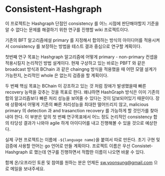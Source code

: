 # Consistent-Hashgraph

이 프로젝트는 Hashgraph 단점인 consistency 를 어느 시점에 판단해야할지 기준을 알 수 없다는 문제를 해결하기 위한 연구를 진행할 wiki 프로젝트이다.

기존의 BFT 알고리즘에설 primary 를 지정해서 합의하는 방식의 아이디어를 적용시켜서 consistency 를 보장하는 방법을 테스트 결과 중심으로 연구할 계획이다.

첫번째 연구 목표는 Hashgraph 알고리즘에 어떻게 primary - non-primary 컨셉을 적용시킬지 논리적인 방법 설계이다.
현재 구상하고 있는 바로는 PBFT 와 같은 broadcast 방식과 BChain 과 같은 chaingng 방식을 적용했을 때 어떤 모델 설계가 가능한지, 논리적인 whole 은 없는지 검증을 할 계획이다.

두 번째 핵심 목표는 BChain 이 강조하고 있는 것 처럼 장애가 발생했을때 빠른 recovery 능력을 갖추는 것을 목표로 한다.
왜냐하면 HashGraph 방식은 이미 기존의 합의 알고리즘보다 빠른 처리 성능을 보여줄 수 있다는 것이 담보되어있기 때문이다.
장애 상황에서 어떻게 기존의 빠른 처리성능을 최대한 떨어뜨리지 않고, malicious primary 의 detection 과  and trasanction recovery 를 가능하게 할 것인가를 찾아내야 한다. 이 부분은 앞의 첫 번째 연구목표에서 어느 정도 논리적인 consistency 합의 타당성 결과가 나와야 agile 하게 아이디어를 내고 진행해볼 수 있을 것으로 예상한다.



실제 구현 프로젝트는 이름에 `-${language name}`을 붙여서 따로 만든다.
초기 구현 및 검증에 사용할 언어는 go 언어로 만들 계획이다.
프로젝트 이름은 우선 Consistet-Hashgraph 로 했는데 연구를 진행하면서 적합한 이름이 나오면 바꿀 수 있다.

함께 온/오프라인 토론 및 참여를 원하는 분은 언제든 sw.yoonsung@gmail.com 으로 메일을 보내주세요.
